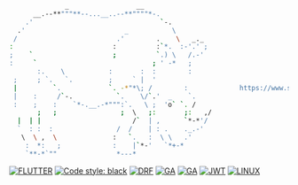 ```bash
              _                 __                 
      __.--**"""**--...__..--**""""*-.            
    .'                                `-.         
  .'                         _           \        
 /                         .'        .    \   _._ 
:                         :          :`*.  :-'.' ;
;    `                    ;          `.) \   /.-' 
:     `                             ; ' -*   ;    
       :.    \           :       :  :        :    
 ;     ; `.   `.         ;     ` |  '             
 |         `.            `. -*"*\; /        :             https://www.savetherhino.org/
 |    :     /`-.           `.    \/`.'  _    `.   
 :    ;    :    `*-.__.-*""":`.   \ ;  'o` `. /   
       ;   ;                ;  \   ;:       ;:   ,/
  |  | |                       /`  | ,      `*-*'/ 
  `  : :  :                /  /    | : .    ._.-'  
   \  \ ,  \              :   `.   :  \ \   .'     
    :  *:   ;             :    |`*-'   `*+-*       
    `**-*`""               *---*

```



<p align="left">
<a href="https://github.com/"><img alt="FLUTTER" src="https://img.shields.io/badge/Flutter-black.svg?style=&logo=Flutter&logoColor=white"></a>
<a href="https://github.com/psf/black"><img alt="Code style: black" src="https://img.shields.io/badge/code%20style-black-000000.svg"></a>
<a href="https://github.com/django"><img alt="DRF" src="https://img.shields.io/badge/DJANGO-REST-black?color=black&labelColor=gray&logo=django&logoColor=white"></a>
<a href="https://github.com/"><img alt="GA" src="https://img.shields.io/badge/github%20actions-black.svg?style&logo=githubactions&logoColor=white"></a>
<a href="https://github.com/"><img alt="GA" src="https://img.shields.io/badge/apache-black.svg?style=&logo=apache&logoColor=white"></a>
<a href="https://github.com/"><img alt="JWT" src="https://img.shields.io/badge/JWT-black?style=&logo=JSON%20web%20tokens"></a>
<a href="https://github.com/"><img alt="LINUX" src="https://img.shields.io/badge/Linux-black?style=&logo=linux&logoColor=white"></a>
</p>
